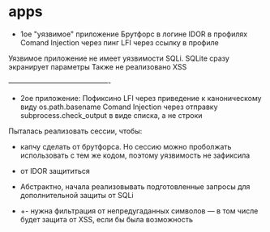 # apps
- 1ое "уязвимое" приложение 
Брутфорс в логине
IDOR в профилях
Comand Injection через пинг
LFI через ссылку в профиле

Уязвимое приложение не имеет уязвимости SQLi. SQLite сразу экранирует параметры
Также не реализовано XSS

——————————————-

- 2ое приложение:
Пофиксино
LFI через приведение к каноническому виду os.path.basename
Comand Injection через отправку subprocess.check_output в виде списка, а не строки

Пыталась реализовать сессии, чтобы:
- капчу сделать от брутфорса. Но сессию можно проболжать использовать с тем же кодом, поэтому уязвимость не зафиксила
- от IDOR защититься

- Абстрактно, начала реализовывать подготовленные запросы для дополнительной защиты от SQLi
- +- нужна фильтрация от непредугаданных символов — в том числе будет защита от XSS, если бы была возможность
